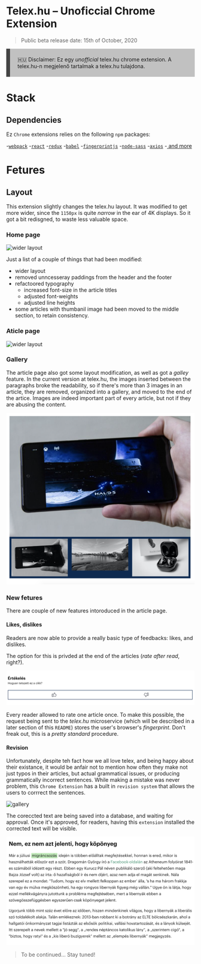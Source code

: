 # Telex.hu – Unoficcial Chrome Extension

>Public beta release date: 15th of October, 2020

<p style="background-color: #c1c1c1; padding: 20px; border-left: 10px solid #444">
🇭🇺  Disclaimer: Ez egy <i>unofficial</i> telex.hu chrome extension. A telex.hu-n megjelenő tartalmak a telex.hu tulajdona.
</p>

# Stack

## Dependencies

Ez `Chrome` extensions relies on the following `npm` packages:

-[`webpack`](https://github.com/webpack/webpack)
-[`react`](https://github.com/facebook/react)
-[`redux`](https://github.com/reduxjs/redux)
-[`babel`](https://github.com/babel/babel)
-[`fingerprintjs`](https://github.com/fingerprintjs/fingerprintjs)
-[`node-sass`](https://github.com/sass/node-sass)
-[`axios`](https://github.com/axios/axios)
-[ and more](https://github.com/zilahir/telex.hu/blob/master/package.json)

# Fetures

## Layout

This extension slightly changes the telex.hu layout. It was modified to get more wider, since the `1150px` is quite _narrow_ in the ear of 4K displays. So it got a bit redisgned, to waste less valuable space.

### Home page

![wider layout](./docs/images/telex_2.png)

Just a list of a couple of things that had been modified:

- wider layout
- removed unncesseray paddings from the header and the footer
- refactoored typography
  - increased font-size in the article titles
  - adjusted font-weights
  - adjusted line heights
- some articles with thumbanil image had been moved to the middle section, to retain consistency.

### Aticle page

![wider layout](./docs/images/telex_1.png)

### Gallery

The article page also got some layout modification, as well as got a _galley_ feature. In the current version at telex.hu, the images inserted between the paragraphs broke the readability, so if there's more than 3 images in an article, they are removed, organized into a gallery, and moved to the end of the artice. Images are indeed important part of every article, but not if they are abusing the content. 

![gallery](./docs/images/telex_4.png)

### New fetures

There are couple of new features intoroduced in the article page.

#### Likes, dislikes

Readers are now able to provide a really basic type of feedbacks: likes, and dislikes.

The option for this is privded at the end of the articles (_rate after read_, right?).

![gallery](./docs/images/telex_5.png)

Every reader allowed to rate one article once. To make this possible, the request being sent to the _telex.hu_ microservice (which will be described in a later section of this `README`) stores the user's browser's _fingerprint_. Don't freak out, this is a _pretty standard_ procedure.

#### Revision

Unfortunately, despite teh fact how we all love telex, and being happy about their existance, it would be anfair not to mention how often they make not just typos in their articles, but actual grammatical issues, or producing grammatically incorrect sentences. While making a mistake was never problem, this `Chrome Extension` has a built in `revision system` that allows the users to corrrect the sentences.

![gallery](./docs/images/telex_revision.gif)

The coreccted text are being saved into a database, and waiting for approval. Once it's approved, for readers, having this `extension` installed the corrected text will be visible.

![gallery](./docs/images/telex_6.png)

> To be continued... Stay tuned!